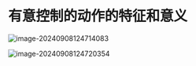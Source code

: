 # 有意控制的动作的特征和意义

![image-20240908124714083](./../../TyporaImage/MicroExpression/image-20240908124714083.png)

![image-20240908124720354](./../../TyporaImage/MicroExpression/image-20240908124720354.png)